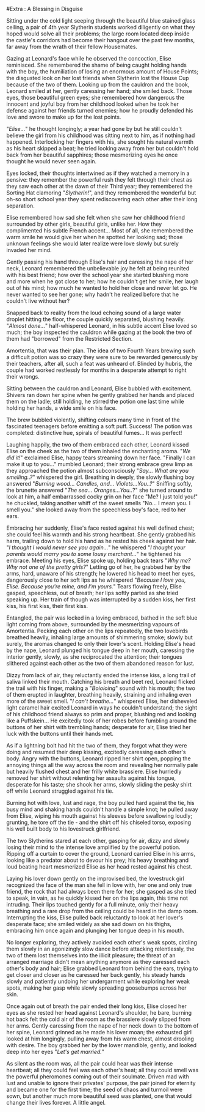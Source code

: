 #Extra : A Blessing in Disguise

Sitting under the cold light seeping through the beautiful blue stained glass ceiling, a pair of 4th year Slytherin students worked diligently on what they hoped would solve all their problems; the large room located deep inside the castle's corridors had become their hangout over the past few months, far away from the wrath of their fellow Housemates.

Gazing at Leonard's face while he observed the concoction, Elise reminisced. She remembered the shame of being caught holding hands with the boy, the humiliation of losing an enormous amount of House Points; the disgusted look on her lost friends when Slytherin lost the House Cup because of the two of them. 
Looking up from the cauldron and the book, Leonard smiled at her, gently caressing her hand; she smiled back.
Those eyes, those beautiful green eyes; she remembered how dangerous the innocent and joyful boy from her childhood looked when he took her defense against her friends turned enemies; how he proudly defended his love and swore to make up for the lost points.

"*Elise...*" he thought longingly; a year had gone by but he still couldn't believe the girl from his childhood was sitting next to him, as if nothing had happened. Interlocking her fingers with his, she sought his natural warmth as his heart skipped a beat; he tried looking away from her but couldn't hold back from her beautiful sapphires; those mesmerizing eyes he once thought he would never seen again.

Eyes locked, their thoughts intertwined as if they watched a memory in a pensive: they remember the powerful rush they felt through their chest as they saw each other at the dawn of their Third year; they remembered the Sorting Hat clamoring "*Slytherin!*", and they remembered the wonderful but oh-so short school year they spent rediscovering each other after their long separation.

Elise remembered how sad she felt when she saw her childhood friend surrounded by other girls, beautiful girls, unlike her. How they complimented his subtle French accent... Most of all, she remembered the warm smile he would give her when he spotted her looking sad; those unknown feelings she would later realize were love slowly but surely invaded her mind.

Gently passing his hand through Elise's hair and caressing the nape of her neck, Leonard remembered the unbelievable joy he felt at being reunited with his best friend; how over the school year she started blushing more and more when he got close to her; how he couldn't get her smile, her laugh out of his mind; how much he wanted to hold her close and never let go. He never wanted to see her gone; why hadn't he realized before that he couldn't live without her?

Snapped back to reality from the loud echoing sound of a large water droplet hitting the floor, the couple quickly separated, blushing heavily.
"*Almost done...*" half-whispered Leonard, in his subtle accent Elise loved so much; the boy inspected the cauldron while gazing at the book the two of them had "borrowed" from the Restricted Section.

Amortentia, that was their plan. The idea of two Fourth Years brewing such a difficult potion was so crazy they were sure to be rewarded generously by their teachers, after all, such a feat was unheard of.
Blinded by hubris, the couple had worked restlessly for months in a desperate attempt to right their wrongs.

Sitting between the cauldron and Leonard, Elise bubbled with excitement. Shivers ran down her spine when he gently grabbed her hands and placed them on the ladle; still holding, he stirred the potion one last time while holding her hands, a wide smile on his face.

The brew bubbled violently, shifting colours many time in front of the fascinated teenagers before emitting a soft puff. 
Success! The potion was completed: distinctive hue, spirals of beautiful fumes... It was perfect!

Laughing happily, the two of them embraced each other, Leonard kissed Elise on the cheek as the two of them inhaled the enchanting aroma.
"*We did it!*" exclaimed Elise, happy tears streaming down her face. "Finally I can make it up to you..." mumbled Leonard; their strong embrace grew limp as they approached the potion almost subconsciously "*Say... What are you smelling..?*" whispered the girl.
Breathing in deeply, the slowly flushing boy answered "*Burning wood... Candles, and... Violets...You..?*" Sniffing softly, the brunette answered "*The sea... Oranges...You..*?" she turned around to look at him, a half embarrassed cocky grin on her face "Me? I just told you!" he chuckled, taking another whiff of the sweet smells "No... I mean you. I smell you." she looked away from the speechless boy's face, red to her ears.

Embracing her suddenly, Elise's face rested against his well defined chest; she could feel his warmth and his strong heartbeat. She gently grabbed his harm, trailing down to hold his hand as he rested his cheek against her hair. "*I thought I would never see you again...*" he whispered "*I thought your parents would marry you to some lousy merchant...*" he tightened his embrace. Meeting his eyes, Elise spoke up, holding back tears "*Why me? Why not one of the pretty girls?*"
Letting go of her, he grabbed her by the arms, hard, unaware of his strength; he lowered his head to meet her eyes, dangerously close to her soft lips as he whispered "*Because I love you, Elise. Because you're mine, and I'm yours.*" 
Tears flowing freely, Elise gasped, speechless, out of breath; her lips softly parted as she tried speaking up. Her train of though was interrupted by a sudden kiss, her first kiss, his first kiss, their first kiss.

Entangled, the pair was locked in a loving embraced, bathed in the soft blue light coming from above, surrounded by the mesmerizing vapours of Amortentia. Pecking each other on the lips repeatedly, the two lovebirds breathed heavily, inhaling large amounts of shimmering smoke; slowly but surely, the aromas changed to only their lover's scent.
Holding Elise's head by the nape, Leonard plunged his tongue deep in her mouth, caressing the interior gently, slowly, as she reciprocated the attention; their tongues slithered against each other as the two of them abandoned reason for lust.

Dizzy from lack of air, they reluctantly ended the intense kiss, a long trail of saliva linked their mouth. Catching his breath and beet red, Leonard flicked the trail with his finger, making a "*Boioioing*" sound with his mouth; the two of them erupted in laughter, breathing heavily, straining and inhaling even more of the sweet smell.
"*I can't breathe...*" whispered Elise, her disheveled light caramel hair excited Leonard in ways he couldn't understand; the sight of his childhood friend always so prim and proper, blushing red and looking like a Puffskein... He excitedly took of her robes before fumbling around the buttons of her shirt with trembling hands; desperate for air, Elise tried her luck with the buttons until their hands met.

As if a lightning bolt had hit the two of them, they forgot what they were doing and resumed their deep kissing, excitedly caressing each other's body. Angry with the buttons, Leonard ripped her shirt open, popping the annoying things all the way across the room and revealing her normally pale but heavily flushed chest and her frilly white brassiere. Elise hurriedly removed her shirt without relenting her assaults against his tongue, desperate for his taste; she shook her arms, slowly sliding the pesky shirt off while Leonard struggled against his tie.

Burning hot with love, lust and rage, the boy pulled hard against the tie, his busy mind and shaking hands couldn't handle a simple knot; he pulled away from Elise, wiping his mouth against his sleeves before swallowing loudly; grunting, he tore off the tie - and the shirt off his chiseled torso, exposing his well built body to his lovestruck girlfriend.

The two Slytherins stared at each other, gasping for air, dizzy and slowly losing their mind to the intense love amplified by the powerful potion.
Ripping off a curtain to cover the ground, Leonard carried Elise in his arms, looking like a predator about to devour his prey; his heavy breathing and loud beating heart mesmerized Elise as her head rested against his chest.

Laying his lover down gently on the improvised bed, the lovestruck girl recognized the face of the man she fell in love with, her one and only true friend, the rock that had always been there for her; she gasped as she tried to speak, in vain, as he quickly kissed her on the lips again, this time not intruding.
Their lips touched gently for a full minute, only their heavy breathing and a rare drop from the ceiling could be heard in the damp room.
Interrupting the kiss, Elise pulled back reluctantly to look at her lover's desperate face; she smiled widely as she sad down on his thighs, embracing him once again and plunging her tongue deep in his mouth.

No longer exploring, they actively avoided each other's weak spots, circling them slowly in an agonizingly slow dance before attacking relentlessly, the two of them lost themselves into the illicit pleasure; the threat of an arranged marriage didn't mean anything anymore as they caressed each other's body and hair; Elise grabbed Leonard from behind the ears, trying to get closer and closer as he caressed her back gently, his steady hands slowly and patiently undoing her undergarment while exploring her weak spots, making her gasp while slowly spreading goosebumps across her skin.

Once again out of breath the pair ended their long kiss, Elise closed her eyes as she rested her head against Leonard's shoulder, he bare, burning hot back felt the cold air of the room as the brassiere slowly slipped from her arms. Gently caressing from the nape of her neck down to the bottom of her spine, Leonard grinned as he made his lover moan; the exhausted girl looked at him longingly, pulling away from his warm chest, almost drooling with desire.
The boy grabbed her by the lower mandible, gently, and looked deep into her eyes "*Let's get married.*"

As silent as the room was, all the pair could hear was their intense heartbeat; all they could feel was each other's heat; all they could smell was the powerful pheromones coming out of their soulmate.
Driven mad with lust and unable to ignore their privates' purpose, the pair joined for eternity and became one for the first time; the seed of chaos and turmoil were sown, but another much more beautiful seed was planted, one that would change their lives forever.
A little angel.